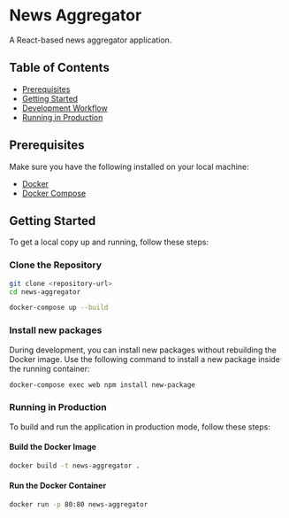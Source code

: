 # News Aggregator

A React-based news aggregator application.

## Table of Contents

- [Prerequisites](#prerequisites)
- [Getting Started](#getting-started)
- [Development Workflow](#development-workflow)
- [Running in Production](#running-in-production)


## Prerequisites

Make sure you have the following installed on your local machine:

- [Docker](https://docs.docker.com/get-docker/)
- [Docker Compose](https://docs.docker.com/compose/install/)

## Getting Started

To get a local copy up and running, follow these steps:

### Clone the Repository

```sh
git clone <repository-url>
cd news-aggregator

docker-compose up --build

```
### Install new packages 
During development, you can install new packages without rebuilding the Docker image. Use the following command to install a new package inside the running container:

```sh 
docker-compose exec web npm install new-package
```


### Running in Production
To build and run the application in production mode, follow these steps:

#### Build the Docker Image

```sh 
docker build -t news-aggregator .
```

#### Run the Docker Container

```sh
docker run -p 80:80 news-aggregator
```

